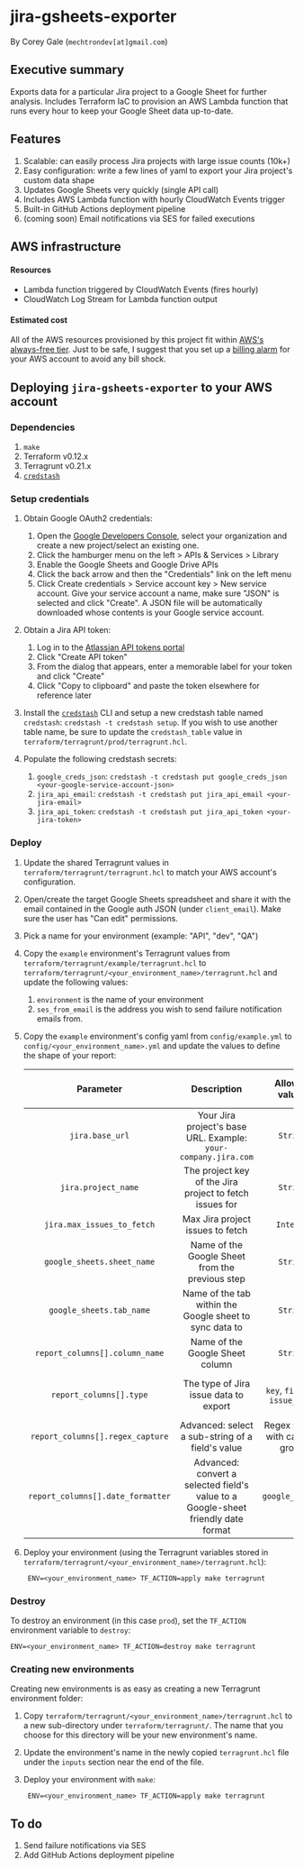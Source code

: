 # jira-gsheets-exporter

By Corey Gale (`mechtrondev[at]gmail.com`)

## Executive summary

Exports data for a particular Jira project to a Google Sheet for further analysis. Includes Terraform IaC to provision an AWS Lambda function that runs every hour to keep your Google Sheet data up-to-date.

## Features

1. Scalable: can easily process Jira projects with large issue counts (10k+)
1. Easy configuration: write a few lines of yaml to export your Jira project's custom data shape
1. Updates Google Sheets very quickly (single API call)
1. Includes AWS Lambda function with hourly CloudWatch Events trigger
1. Built-in GitHub Actions deployment pipeline
1. (coming soon) Email notifications via SES for failed executions

## AWS infrastructure

#### Resources

- Lambda function triggered by CloudWatch Events (fires hourly)
- CloudWatch Log Stream for Lambda function output

#### Estimated cost

All of the AWS resources provisioned by this project fit within [AWS's always-free tier](https://aws.amazon.com/free/?all-free-tier.sort-by=item.additionalFields.SortRank&all-free-tier.sort-order=asc&awsf.Free%20Tier%20Types=tier%23always-free). Just to be safe, I suggest that you set up a [billing alarm](https://docs.aws.amazon.com/AmazonCloudWatch/latest/monitoring/monitor_estimated_charges_with_cloudwatch.html) for your AWS account to avoid any bill shock.

## Deploying `jira-gsheets-exporter` to your AWS account

### Dependencies

1. `make`
1. Terraform v0.12.x
1. Terragrunt v0.21.x
1. [`credstash`](https://github.com/fugue/credstash)

### Setup credentials

1. Obtain Google OAuth2 credentials:
	1. Open the [Google Developers Console](https://console.developers.google.com/project), select your organization and create a new project/select an existing one.
	1. Click the hamburger menu on the left > APIs & Services > Library
	1. Enable the Google Sheets and Google Drive APIs
	1. Click the back arrow and then the "Credentials" link on the left menu
	1. Click Create credentials > Service account key > New service account. Give your service account a name, make sure "JSON" is selected and click "Create". A JSON file will be automatically downloaded whose contents is your Google service account.

1. Obtain a Jira API token:
	1. Log in to the [Atlassian API tokens portal](https://id.atlassian.com/manage/api-tokens)
	1. Click "Create API token"
	1. From the dialog that appears, enter a memorable label for your token and click "Create"
	1. Click "Copy to clipboard" and paste the token elsewhere for reference later

1. Install the [`credstash`](https://github.com/fugue/credstash#setting-up-credstash) CLI and setup a new credstash table named `credstash`: `credstash -t credstash setup`. If you wish to use another table name, be sure to update the `credstash_table` value in `terraform/terragrunt/prod/terragrunt.hcl`.

1. Populate the following credstash secrets:
	1. `google_creds_json`: `credstash -t credstash put google_creds_json <your-google-service-account-json>`
	1. `jira_api_email`: `credstash -t credstash put jira_api_email <your-jira-email>`
	1. `jira_api_token`: `credstash -t credstash put jira_api_token <your-jira-token>`

### Deploy

1. Update the shared Terragrunt values in `terraform/terragrunt/terragrunt.hcl` to match your AWS account's configuration.
1. Open/create the target Google Sheets spreadsheet and share it with the email contained in the Google auth JSON (under `client_email`). Make sure the user has "Can edit" permissions.
1. Pick a name for your environment (example: "API", "dev", "QA")
1. Copy the `example` environment's Terragrunt values from `terraform/terragrunt/example/terragrunt.hcl` to `terraform/terragrunt/<your_environment_name>/terragrunt.hcl` and update the following values:
	1. `environment` is the name of your environment 
	1. `ses_from_email` is the address you wish to send failure notification emails from.
1. Copy the `example` environment's config yaml from `config/example.yml` to `config/<your_environment_name>.yml` and update the values to define the shape of your report:

	| Parameter | Description | Allowed values | Additional required fields |
	| :----: | :----: | :----: | :----: |
	| `jira.base_url` | Your Jira project's base URL. Example: `your-company.jira.com` | `String` |  |
	| `jira.project_name` | The project key of the Jira project to fetch issues for | `String` |  |
	| `jira.max_issues_to_fetch` | Max Jira project issues to fetch | `Integer` |  |
	| `google_sheets.sheet_name` | Name of the Google Sheet from the previous step | `String` |  |
	| `google_sheets.tab_name` | Name of the tab within the Google sheet to sync data to | `String` |  |
	| `report_columns[].column_name` | Name of the Google Sheet column | `String` |  |
	| `report_columns[].type` | The type of Jira issue data to export | `key`, `field` or ` issue_link` | If `type=key`: `key`,  if `type=field`: `field_name` |
	| `report_columns[].regex_capture` | Advanced: select a sub-string of a field's value | Regex `String` with capture group |  |
	| `report_columns[].date_formatter` | Advanced: convert a selected field's value to a Google-sheet friendly date format | `google_sheets` |  |

1. Deploy your environment (using the Terragrunt variables stored in `terraform/terragrunt/<your_environment_name>/terragrunt.hcl`):

		ENV=<your_environment_name> TF_ACTION=apply make terragrunt

### Destroy

To destroy an environment (in this case `prod`), set the `TF_ACTION` environment variable to `destroy`:

	ENV=<your_environment_name> TF_ACTION=destroy make terragrunt

### Creating new environments

Creating new environments is as easy as creating a new Terragrunt environment folder:

1. Copy `terraform/terragrunt/<your_environment_name>/terragrunt.hcl` to a new sub-directory under `terraform/terragrunt/`. The name that you choose for this directory will be your new environment's name.
1. Update the environment's name in the newly copied `terragrunt.hcl` file under the `inputs` section near the end of the file.
1. Deploy your environment with `make`:

		ENV=<your_environment_name> TF_ACTION=apply make terragrunt

## To do

1. Send failure notifications via SES
1. Add GitHub Actions deployment pipeline
